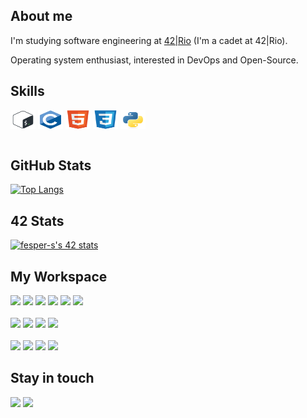 ## About me 
  I'm studying software engineering at [42|Rio](https://42.rio/) (I'm a cadet at 42|Rio).
  
  Operating system enthusiast, interested in DevOps and Open-Source.
 
## Skills
<div style="display: inline_block">
  <img align="center" alt="Bash" height="30" width="40" src="https://raw.githubusercontent.com/devicons/devicon/master/icons/bash/bash-original.svg">
  <img align="center" alt="C" height="30" width="40" src="https://raw.githubusercontent.com/devicons/devicon/master/icons/c/c-original.svg">
  <img align="center" alt="HTML" height="30" width="40" src="https://raw.githubusercontent.com/devicons/devicon/master/icons/html5/html5-original.svg">
  <img align="center" alt="CSS" height="30" width="40" src="https://raw.githubusercontent.com/devicons/devicon/master/icons/css3/css3-original.svg">
  <img align="center" alt="Python" height="30" width="40" src="https://raw.githubusercontent.com/devicons/devicon/master/icons/python/python-original.svg">
</div><br>
    
## GitHub Stats

[![Top Langs](https://github-readme-stats.vercel.app/api/top-langs/?username=fabricio-esper&layout=compact)](https://github.com/anuraghazra/github-readme-stats)

## 42 Stats
<div>
  <a href="https://github.com/JaeSeoKim/badge42"><img src="https://badge42.vercel.app/api/v2/cl34sd6w9001109mck13ypwlr/stats?cursusId=21&coalitionId=undefined" alt="fesper-s's 42 stats" /></a><br>
</div>

## My Workspace
<div>
  <a><img src="https://img.shields.io/badge/prime b450m-04539b?style=for-the-badge&logo=asus&logoColor=white" target="_blank"></a>
  <a><img src="https://img.shields.io/badge/ryzen 5 2600x-d31b22?style=for-the-badge&logo=amd&logoColor=white" target="_blank"></a>
  <a><img src="https://img.shields.io/badge/16gb-333333?style=for-the-badge" target="_blank"></a>
  <a><img src="https://img.shields.io/badge/rtx 2070-75ba06?style=for-the-badge&logo=nvidia&logoColor=white" target="_blank"></a>
  <a><img src="https://img.shields.io/badge/pop!os 22.04 LTS-48b9c7?style=for-the-badge&logo=linux&logoColor=white" target="_blank"></a>
  <a><img src="https://img.shields.io/badge/windows 11-047bd3?style=for-the-badge&logo=microsoft&logoColor=white" target="_blank"></a>
</div><br>
<div>
  <a><img src="https://img.shields.io/badge/lenovo ideapad 3-d2341d?style=for-the-badge&logo=lenovo&logoColor=white" target="_blank"></a>
  <a><img src="https://img.shields.io/badge/ryzen 5 5500u-d31b22?style=for-the-badge&logo=amd&logoColor=white" target="_blank"></a>
  <a><img src="https://img.shields.io/badge/8gb-333333?style=for-the-badge" target="_blank"></a>
  <a><img src="https://img.shields.io/badge/arch linux-1793d1?style=for-the-badge&logo=archlinux&logoColor=white" target="_blank"></a>
</div><br>
<div>
  <a><img src="https://img.shields.io/badge/Mac mini (Late 2014)-70b53d?style=for-the-badge&logo=apple&logoColor=white" target="_blank"></a> 
  <a><img src="https://img.shields.io/badge/i5 4th gen-f08d14?style=for-the-badge&logo=intel&logoColor=white" target="_blank"></a>
  <a><img src="https://img.shields.io/badge/4gb-d95340?style=for-the-badge" target="_blank"></a>
  <a><img src="https://img.shields.io/badge/macos bigsur-8e4a98?style=for-the-badge&logo=apple&logoColor=white" target="_blank"></a>
</div>

## Stay in touch
<div>
  <a href="https://www.linkedin.com/in/fabricio-esper/" target="_blank"><img src="https://img.shields.io/badge/LinkedIn-0077B5?style=for-the-badge&logo=linkedin&logoColor=white target="_blank"></a>
  <a href="https://instagram.com/fabricio_esper" target="_blank"><img src="https://img.shields.io/badge/-Instagram-%23E4405F?style=for-the-badge&logo=instagram&logoColor=white" target="_blank"></a>
</div>
